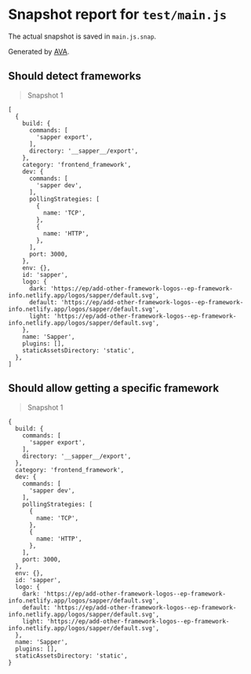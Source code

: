 # Snapshot report for `test/main.js`

The actual snapshot is saved in `main.js.snap`.

Generated by [AVA](https://avajs.dev).

## Should detect frameworks

> Snapshot 1

    [
      {
        build: {
          commands: [
            'sapper export',
          ],
          directory: '__sapper__/export',
        },
        category: 'frontend_framework',
        dev: {
          commands: [
            'sapper dev',
          ],
          pollingStrategies: [
            {
              name: 'TCP',
            },
            {
              name: 'HTTP',
            },
          ],
          port: 3000,
        },
        env: {},
        id: 'sapper',
        logo: {
          dark: 'https://ep/add-other-framework-logos--ep-framework-info.netlify.app/logos/sapper/default.svg',
          default: 'https://ep/add-other-framework-logos--ep-framework-info.netlify.app/logos/sapper/default.svg',
          light: 'https://ep/add-other-framework-logos--ep-framework-info.netlify.app/logos/sapper/default.svg',
        },
        name: 'Sapper',
        plugins: [],
        staticAssetsDirectory: 'static',
      },
    ]

## Should allow getting a specific framework

> Snapshot 1

    {
      build: {
        commands: [
          'sapper export',
        ],
        directory: '__sapper__/export',
      },
      category: 'frontend_framework',
      dev: {
        commands: [
          'sapper dev',
        ],
        pollingStrategies: [
          {
            name: 'TCP',
          },
          {
            name: 'HTTP',
          },
        ],
        port: 3000,
      },
      env: {},
      id: 'sapper',
      logo: {
        dark: 'https://ep/add-other-framework-logos--ep-framework-info.netlify.app/logos/sapper/default.svg',
        default: 'https://ep/add-other-framework-logos--ep-framework-info.netlify.app/logos/sapper/default.svg',
        light: 'https://ep/add-other-framework-logos--ep-framework-info.netlify.app/logos/sapper/default.svg',
      },
      name: 'Sapper',
      plugins: [],
      staticAssetsDirectory: 'static',
    }
